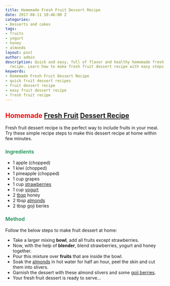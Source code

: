 ```yaml
---
title: Homemade Fresh Fruit Dessert Recipe
date: 2017-08-11 10:46:00 Z
categories:
- Desserts and cakes
tags:
- fruits
- yogurt
- honey
- almonds
layout: post
author: admin
description: Quick and easy, full of flavor and healthy homemade fresh fruit dessert
  recipe. Learn how to make fresh fruit dessert recipe with easy steps.
keywords:
- Homemade Fresh Fruit Dessert Recipe
- quick fruit dessert recipes
- fruit dessert recipe
- easy fruit dessert recipe
- fresh fruit recipe
---
```


<h2><strong><span style="color: #ff0000;">Homemade <a class="zem_slink" title="Fruit" href="http://en.wikipedia.org/wiki/Fruit" target="_blank" rel="wikipedia noopener">Fresh Fruit</a> <a class="zem_slink" title="Dessert" href="http://en.wikipedia.org/wiki/Dessert" target="_blank" rel="wikipedia noopener">Dessert Recipe</a></span></strong></h2>
Fresh fruit dessert recipe is the perfect way to include fruits in your meal. Try these simple recipe steps to make this dessert recipe at home within few minutes.
<h3><span style="color: #339966;"><strong>Ingredients</strong></span></h3>
<ul>
 	<li>1 apple (chopped)</li>
 	<li>1 kiwi (chopped)</li>
 	<li>1 pineapple (chopped)</li>
 	<li>1 cup grapes</li>
 	<li>1 cup <a class="zem_slink" title="Strawberry" href="http://en.wikipedia.org/wiki/Strawberry" target="_blank" rel="wikipedia noopener">strawberries</a></li>
 	<li>1 cup <a class="zem_slink" title="Yogurt" href="http://en.wikipedia.org/wiki/Yogurt" target="_blank" rel="wikipedia noopener">yogurt</a></li>
 	<li>2 <a class="zem_slink" title="Tablespoon" href="http://en.wikipedia.org/wiki/Tablespoon" target="_blank" rel="wikipedia noopener">tbsp</a> honey</li>
 	<li>2 tbsp <a class="zem_slink" title="Almond" href="http://en.wikipedia.org/wiki/Almond" target="_blank" rel="wikipedia noopener">almonds</a></li>
 	<li>2 tbsp goji beries</li>
</ul>
<h3><span style="color: #339966;"><strong>Method</strong></span></h3>
Follow the below steps to make fruit dessert at home:
<script async src="//pagead2.googlesyndication.com/pagead/js/adsbygoogle.js"></script>
<!-- post -->
<ins class="adsbygoogle" style="display: block;" data-ad-client="ca-pub-8391089480493038" data-ad-slot="4079886109" data-ad-format="auto"></ins>
<script>
(adsbygoogle = window.adsbygoogle || []).push({});
</script>
<ul>
 	<li>Take a larger mixing <strong>bowl</strong>, add all fruits except strawberries.</li>
 	<li>Now, with the help of <strong>blender</strong>, blend strawberries, yogurt and honey together.</li>
 	<li>Pour this mixture over <strong>fruits</strong> that are inside the bowl.</li>
 	<li>Soak the <a href="https://cookingteach.com/homemade-easy-rice-kheer-recipe/">almonds</a> in hot water for half an hour, peel the skin and cut them into slivers.</li>
 	<li>Garnish the dessert with these almond slivers and some <a class="zem_slink" title="Goji" href="http://en.wikipedia.org/wiki/Goji" target="_blank" rel="wikipedia noopener">goji berries</a>.</li>
 	<li>Your fresh fruit dessert is ready to serve…</li>
</ul>
&nbsp;

&nbsp;